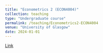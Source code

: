 ```yaml
---
title: "Econometrics 2 (ECON4004)"
collection: teaching
type: "Undergraduate course"
permalink: /teaching/Econometrics2-ECON4004
venue: "University of Glasgow"
date: 2024-01-01
---
```


[Link](https://github.com/duongtrinhss/GTA-ECON4004-Econometrics2)